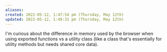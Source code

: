 ```yaml
---
aliases: 
created: 2022-05-12, 1:47:54 pm (Thursday, May 12th)
updated: 2022-05-12, 1:49:31 pm (Thursday, May 12th)
---
```

I'm curious about the difference in memory used by the browser when using exported functions vs a utility class (like a class that's essentially for utility methods but needs shared core data).